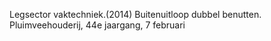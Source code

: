 Legsector vaktechniek.(2014) Buitenuitloop dubbel benutten. Pluimveehouderij, 44e jaargang, 7 februari